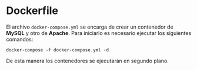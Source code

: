 # Dockerfile

El archivo `docker-compose.yml` se encarga de crear un contenedor de __MySQL__ y otro de __Apache__. Para iniciarlo es necesario ejecutar los siguientes comandos:

```docker-compose -f docker-compose.yml -d```

De esta manera los contenedores se ejecutarán en segundo plano. 
